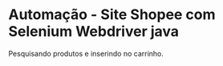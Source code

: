 # Automação - Site Shopee com Selenium Webdriver java

Pesquisando produtos e inserindo no carrinho.

